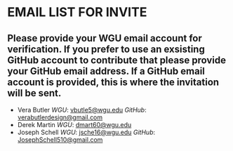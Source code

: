 # EMAIL LIST FOR INVITE
## Please provide your WGU email account for verification.  If you prefer to use an exsisting GitHub account to contribute that please provide your GitHub email address. If a GitHub email account is provided, this is where the invitation will be sent. 
* Vera Butler *WGU*: vbutle5@wgu.edu *GitHub*: verabutlerdesign@gmail.com 
* Derek Martin *WGU*: dmart60@wgu.edu
* Joseph Schell *WGU*: jsche16@wgu.edu *GitHub*: JosephSchell510@gmail.com
